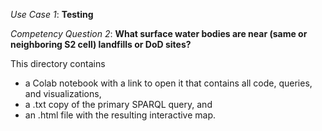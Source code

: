*Use Case 1*: **Testing**

*Competency Question 2*: **What surface water bodies are near (same or neighboring S2 cell) landfills or DoD sites?**

This directory contains 
- a Colab notebook with a link to open it that contains all code, queries, and visualizations,
- a .txt copy of the primary SPARQL query, and
- an .html file with the resulting interactive map.
